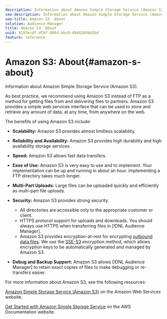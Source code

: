 ```yaml
---
description: Information about Amazon Simple Storage Service (Amazon S3).
seo-description: Information about Amazon Simple Storage Service (Amazon S3).
seo-title: Amazon S3  About
solution: Audience Manager
title: Amazon S3  About
uuid: 8197ecdf-df8f-488d-bbc0-d8d4205b42b4
feature: reference
---
```


# Amazon S3: About{#amazon-s-about}

Information about Amazon Simple Storage Service (Amazon S3).

As best practice, we recommend using Amazon S3 instead of FTP as a method for getting files from and delivering files to partners. Amazon S3 provides a simple web services interface that can be used to store and retrieve any amount of data, at any time, from anywhere on the web.

The benefits of using Amazon S3 include:

* **Scalability:** Amazon S3 provides almost limitless scalability. 
* **Reliability and Availability:** Amazon S3 provides high durability and high availability storage services. 
* **Speed:** Amazon S3 allows fast data transfers. 
* **Ease of Use:** Amazon S3 is very easy to use and to implement. Your implementation can be up and running in about an hour. Implementing a FTP directory takes much longer. 
* **Multi-Part Uploads:** Large files can be uploaded quickly and efficiently as multi-part file uploads. 
* **Security:** Amazon S3 provides strong security.

    * All directories are accessible only to the appropriate customer or client. 
    * HTTPS protocol support for uploads and downloads. You should always use HTTPS when transferring files in [!DNL Audience Manager]. 
    * Amazon S3 provides encryption-at-rest for encrypting [outbound data files](../integration/receiving-audience-data/batch-outbound-transfers/outbound-file-name-contents.md). We use the [SSE-S3](https://docs.aws.amazon.com/AmazonS3/latest/dev/serv-side-encryption.html) encryption method, which allows encryption keys to be automatically generated and managed by Amazon S3.

* **Debug and Backup Support:** Amazon S3 allows [!DNL Audience Manager] to retain exact copies of files to make debugging or re-transfers easier.

For more information about Amazon S3, see the following resources:

[Amazon Simple Storage Service (Amazon S3)](https://aws.amazon.com/s3/) on the Amazon Web Services website.

[Get Started with Amazon Simple Storage Service](https://docs.aws.amazon.com/AmazonS3/latest/gsg/GetStartedWithS3.html) on the AWS Documentation website. 
